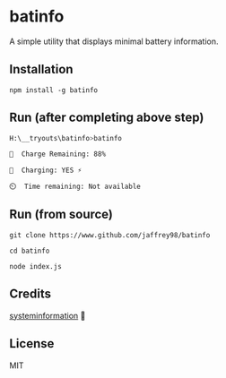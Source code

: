 # batinfo
A simple utility that displays minimal battery information.

## Installation
```
npm install -g batinfo
```

## Run (after completing above step)
```bash
H:\__tryouts\batinfo>batinfo

🔋  Charge Remaining: 88%

🔌  Charging: YES ⚡

⏲️  Time remaining: Not available

```

## Run (from source)
```
git clone https://www.github.com/jaffrey98/batinfo
```
```
cd batinfo
```
```
node index.js
```

## Credits
[systeminformation](https://github.com/sebhildebrandt/systeminformation) 🙌

## License
MIT